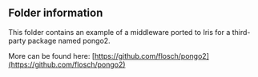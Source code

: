 ## Folder information

This folder contains an example of a middleware ported to Iris for a third-party package named pongo2.

More can be found here:
[https://github.com/flosch/pongo2](https://github.com/flosch/pongo2)

